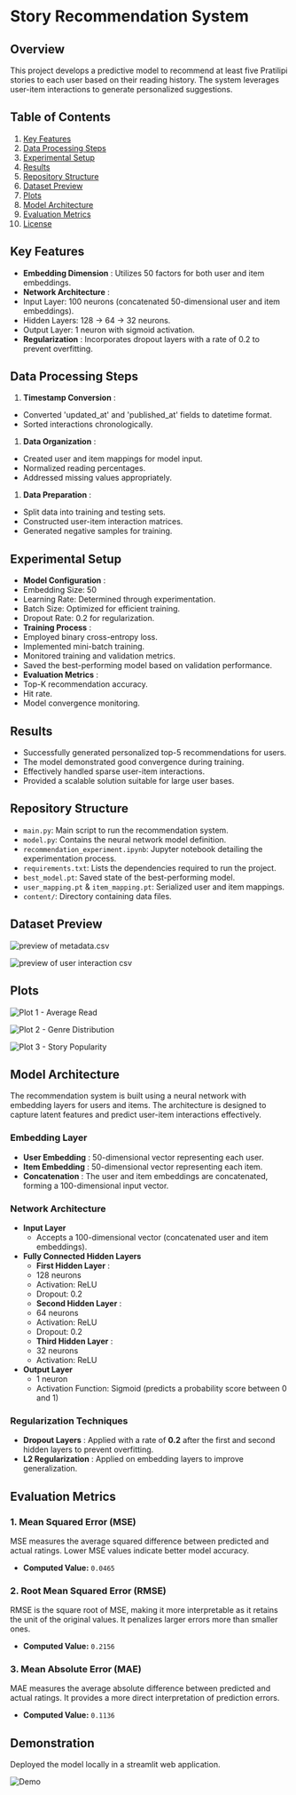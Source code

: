 # Story Recommendation System

## Overview

This project develops a predictive model to recommend at least five Pratilipi stories to each user based on their reading history. The system leverages user-item interactions to generate personalized suggestions.

## Table of Contents

1. [Key Features](https://chatgpt.com/c/67b707f3-ddcc-800c-98f0-cadf987991ac#key-features)
2. [Data Processing Steps](https://chatgpt.com/c/67b707f3-ddcc-800c-98f0-cadf987991ac#data-processing-steps)
3. [Experimental Setup](https://chatgpt.com/c/67b707f3-ddcc-800c-98f0-cadf987991ac#experimental-setup)
4. [Results](https://chatgpt.com/c/67b707f3-ddcc-800c-98f0-cadf987991ac#results)
5. [Repository Structure](https://chatgpt.com/c/67b707f3-ddcc-800c-98f0-cadf987991ac#repository-structure)
6. [Dataset Preview](https://chatgpt.com/c/67b707f3-ddcc-800c-98f0-cadf987991ac#dataset-preview)
7. [Plots](https://chatgpt.com/c/67b707f3-ddcc-800c-98f0-cadf987991ac#plots)
8. [Model Architecture](https://chatgpt.com/c/67b707f3-ddcc-800c-98f0-cadf987991ac#model-architecture)
9. [Evaluation Metrics](https://chatgpt.com/c/67b707f3-ddcc-800c-98f0-cadf987991ac#evaluation-metrics)
10. [License](https://chatgpt.com/c/67b707f3-ddcc-800c-98f0-cadf987991ac#license)

## Key Features

* **Embedding Dimension** : Utilizes 50 factors for both user and item embeddings.
* **Network Architecture** :
* Input Layer: 100 neurons (concatenated 50-dimensional user and item embeddings).
* Hidden Layers: 128 → 64 → 32 neurons.
* Output Layer: 1 neuron with sigmoid activation.
* **Regularization** : Incorporates dropout layers with a rate of 0.2 to prevent overfitting.

## Data Processing Steps

1. **Timestamp Conversion** :

* Converted 'updated_at' and 'published_at' fields to datetime format.
* Sorted interactions chronologically.

1. **Data Organization** :

* Created user and item mappings for model input.
* Normalized reading percentages.
* Addressed missing values appropriately.

1. **Data Preparation** :

* Split data into training and testing sets.
* Constructed user-item interaction matrices.
* Generated negative samples for training.

## Experimental Setup

* **Model Configuration** :
* Embedding Size: 50
* Learning Rate: Determined through experimentation.
* Batch Size: Optimized for efficient training.
* Dropout Rate: 0.2 for regularization.
* **Training Process** :
* Employed binary cross-entropy loss.
* Implemented mini-batch training.
* Monitored training and validation metrics.
* Saved the best-performing model based on validation performance.
* **Evaluation Metrics** :
* Top-K recommendation accuracy.
* Hit rate.
* Model convergence monitoring.

## Results

* Successfully generated personalized top-5 recommendations for users.
* The model demonstrated good convergence during training.
* Effectively handled sparse user-item interactions.
* Provided a scalable solution suitable for large user bases.

## Repository Structure

* `main.py`: Main script to run the recommendation system.
* `model.py`: Contains the neural network model definition.
* `recommendation_experiment.ipynb`: Jupyter notebook detailing the experimentation process.
* `requirements.txt`: Lists the dependencies required to run the project.
* `best_model.pt`: Saved state of the best-performing model.
* `user_mapping.pt` & `item_mapping.pt`: Serialized user and item mappings.
* `content/`: Directory containing data files.

## Dataset Preview

![preview of metadata.csv](content/metadatacsv.png)

![preview of user interaction csv](content/user_interactioncsv.png)

## Plots

![Plot 1 - Average Read](content/avg-read.png)

![Plot 2 - Genre Distribution](content/genre.png)

![Plot 3 - Story Popularity](content/story-pop.png)

## Model Architecture

The recommendation system is built using a neural network with embedding layers for users and items. The architecture is designed to capture latent features and predict user-item interactions effectively.

### **Embedding Layer**

* **User Embedding** : 50-dimensional vector representing each user.
* **Item Embedding** : 50-dimensional vector representing each item.
* **Concatenation** : The user and item embeddings are concatenated, forming a 100-dimensional input vector.

### **Network Architecture**

* **Input Layer**
  * Accepts a 100-dimensional vector (concatenated user and item embeddings).
* **Fully Connected Hidden Layers**
  * **First Hidden Layer** :
  * 128 neurons
  * Activation: ReLU
  * Dropout: 0.2
  * **Second Hidden Layer** :
  * 64 neurons
  * Activation: ReLU
  * Dropout: 0.2
  * **Third Hidden Layer** :
  * 32 neurons
  * Activation: ReLU
* **Output Layer**
  * 1 neuron
  * Activation Function: Sigmoid (predicts a probability score between 0 and 1)

### **Regularization Techniques**

* **Dropout Layers** : Applied with a rate of **0.2** after the first and second hidden layers to prevent overfitting.
* **L2 Regularization** : Applied on embedding layers to improve generalization.

## Evaluation Metrics

### 1. Mean Squared Error (MSE)

MSE measures the average squared difference between predicted and actual ratings. Lower MSE values indicate better model accuracy.

* **Computed Value:** `0.0465`

### 2. Root Mean Squared Error (RMSE)

RMSE is the square root of MSE, making it more interpretable as it retains the unit of the original values. It penalizes larger errors more than smaller ones.

* **Computed Value:** `0.2156`

### 3. Mean Absolute Error (MAE)

MAE measures the average absolute difference between predicted and actual ratings. It provides a more direct interpretation of prediction errors.

* **Computed Value:** `0.1136`


## Demonstration

Deployed the model locally in a streamlit web application.

![Demo](content\demo-ezgif.com-video-to-gif-converter.gif)
